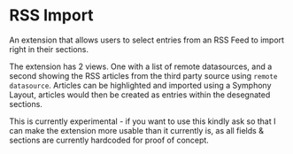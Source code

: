 RSS Import
=================

An extension that allows users to select entries from an RSS Feed to import right in their sections.

The extension has 2 views. One with a list of remote datasources, and a second showing the RSS articles from the third party source using `remote datasource`. 
Articles can be highlighted and imported using a Symphony Layout, articles would then be created as entries within the desegnated sections.

This is currently experimental - if you want to use this kindly ask so that I can make the extension more usable than it currently is, as all fields & sections are currently hardcoded for proof of concept.